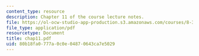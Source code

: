 ```yaml
---
content_type: resource
description: Chapter 11 of the course lecture notes.
file: https://ol-ocw-studio-app-production.s3.amazonaws.com/courses/8-325-relativistic-quantum-field-theory-iii-spring-2003/80b18fa0777a0c0e04870643ca7e5029_chap11.pdf
file_type: application/pdf
resourcetype: Document
title: chap11.pdf
uid: 80b18fa0-777a-0c0e-0487-0643ca7e5029
---
```

